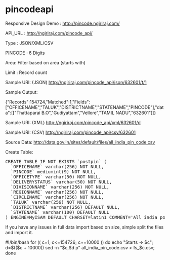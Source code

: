 pincodeapi
==========

Responsive Design Demo : http://pincode.ngiriraj.com/


API_URL : http://ngiriraj.com/pincode_api/

Type : JSON/XML/CSV

PINCODE : 6 Digits

Area: Filter based on area (starts with)

Limit : Record count


Sample URI: (JSON) 
http://ngiriraj.com/pincode_api/json/632601/t/1

Sample Output:

{"Records":154724,"Matched":1,"Fields":["OFFICENAME","TALUK","DISTRICTNAME","STATENAME","PINCODE"],"data":[["Thattaparai B.O","Gudiyattam","Vellore","TAMIL NADU","632601"]]}  


Sample URI: (XML)
http://ngiriraj.com/pincode_api/xml/632601/d

Sample URI: (CSV)
http://ngiriraj.com/pincode_api/csv/632601

Source Data:
http://data.gov.in/sites/default/files/all_india_pin_code.csv

Create Table:
<pre>
CREATE TABLE IF NOT EXISTS `postpin` (
  `OFFICENAME` varchar(256) NOT NULL,
  `PINCODE` mediumint(9) NOT NULL,
  `OFFICETYPE` varchar(50) NOT NULL,
  `DELIVERYSTATUS` varchar(50) NOT NULL,
  `DIVISIONNAME` varchar(256) NOT NULL,
  `REGIONNAME` varchar(256) NOT NULL,
  `CIRCLENAME` varchar(256) NOT NULL,
  `TALUK` varchar(256) NOT NULL,
  `DISTRICTNAME` varchar(256) DEFAULT NULL,
  `STATENAME` varchar(100) DEFAULT NULL
) ENGINE=MyISAM DEFAULT CHARSET=latin1 COMMENT='All india postal pincode directory';
</pre>

If you have any issues in full data import based on size, simple split the files and import it.

#!/bin/bash
for (( c=1; c<=154726; c+=10000 ))
do
        echo "Starts => $c";
        d=$(($c + 10000))
        sed -n "$c,$d p" all_india_pin_code.csv > fs_$c.csv;
done

